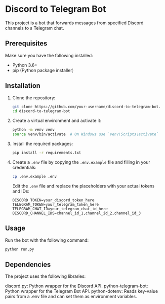 # Discord to Telegram Bot

This project is a bot that forwards messages from specified Discord channels to a Telegram chat.

## Prerequisites

Make sure you have the following installed:

-   Python 3.6+
-   pip (Python package installer)

## Installation

1. Clone the repository:

    ```sh
    git clone https://github.com/your-username/discord-to-telegram-bot.git
    cd discord-to-telegram-bot
    ```

2. Create a virtual environment and activate it:

    ```sh
    python -m venv venv
    source venv/bin/activate  # On Windows use `venv\Scripts\activate`
    ```

3. Install the required packages:

    ```sh
    pip install -r requirements.txt
    ```

4. Create a `.env` file by copying the `.env.example` file and filling in your credentials:

    ```sh
    cp .env.example .env
    ```

    Edit the `.env` file and replace the placeholders with your actual tokens and IDs:

    ```env
    DISCORD_TOKEN=your_discord_token_here
    TELEGRAM_TOKEN=your_telegram_token_here
    TELEGRAM_CHAT_ID=your_telegram_chat_id_here
    DISCORD_CHANNEL_IDS=channel_id_1,channel_id_2,channel_id_3
    ```

## Usage

Run the bot with the following command:

```sh
python run.py
```

## Dependencies

The project uses the following libraries:

discord.py: Python wrapper for the Discord API.
python-telegram-bot: Python wrapper for the Telegram Bot API.
python-dotenv: Reads key-value pairs from a .env file and can set them as environment variables.
